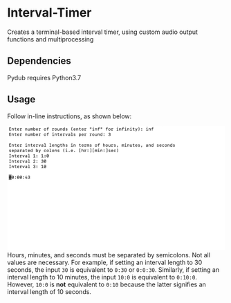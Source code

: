 # Interval-Timer
Creates a terminal-based interval timer, using custom audio output functions and multiprocessing

## Dependencies
Pydub requires Python3.7

## Usage
Follow in-line instructions, as shown below:

![Inline Usage Example](https://github.com/haydenedelson/Interval-Timer/blob/main/Content/Timer%20Usage.png)
Hours, minutes, and seconds must be separated by semicolons. Not all values are necessary. For example, if setting an interval length to 30 seconds, the input `30` is equivalent to `0:30` or `0:0:30`. Similarly, if setting an interval length to 10 minutes, the input `10:0` is equivalent to `0:10:0`. However, `10:0` is **not** equivalent to `0:10` because the latter signifies an interval length of 10 seconds.
